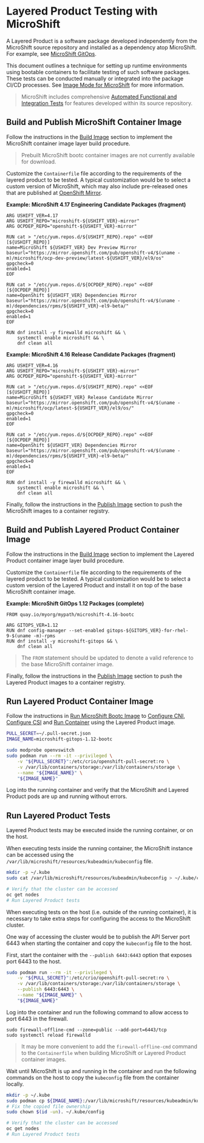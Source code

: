 # Layered Product Testing with MicroShift

A Layered Product is a software package developed independently from the MicroShift
source repository and installed as a dependency atop MicroShift. For example, see
[MicroShift GitOps](https://docs.redhat.com/en/documentation/red_hat_build_of_microshift/4.16/html/installing/microshift-install-rpm#microshift-installing-rpms-for-gitops_microshift-install-rpm).

This document outlines a technique for setting up runtime environments using
bootable containers to facilitate testing of such software packages. These tests
can be conducted manually or integrated into the package CI/CD processes. See
[Image Mode for MicroShift](./image_mode.md) for more information.

> MicroShift includes comprehensive [Automated Functional and Integration Tests](../../test/README.md)
> for features developed within its source repository.

## Build and Publish MicroShift Container Image

Follow the instructions in the [Build Image](./image_mode.md#build-image) section
to implement the MicroShift container image layer build procedure.

> Prebuilt MicroShift bootc container images are not currently available for
> download.

Customize the `Containerfile` file according to the requirements of the layered
product to be tested. A typical customization would be to select a custom version
of MicroShift, which may also include pre-released ones that are published at
[OpenShift Mirror](mirror.openshift.com).

**Example: MicroShift 4.17 Engineering Candidate Packages (fragment)**

```docker
ARG USHIFT_VER=4.17
ARG USHIFT_REPO="microshift-${USHIFT_VER}-mirror"
ARG OCPDEP_REPO="openshift-${USHIFT_VER}-mirror"

RUN cat > "/etc/yum.repos.d/${USHIFT_REPO}.repo" <<EOF
[${USHIFT_REPO}]
name=MicroShift ${USHIFT_VER} Dev Preview Mirror
baseurl="https://mirror.openshift.com/pub/openshift-v4/$(uname -m)/microshift/ocp-dev-preview/latest-${USHIFT_VER}/el9/os"
gpgcheck=0
enabled=1
EOF

RUN cat > "/etc/yum.repos.d/${OCPDEP_REPO}.repo" <<EOF
[${OCPDEP_REPO}]
name=OpenShift ${USHIFT_VER} Dependencies Mirror
baseurl="https://mirror.openshift.com/pub/openshift-v4/$(uname -m)/dependencies/rpms/${USHIFT_VER}-el9-beta/"
gpgcheck=0
enabled=1
EOF

RUN dnf install -y firewalld microshift && \
    systemctl enable microshift && \
    dnf clean all
```

**Example: MicroShift 4.16 Release Candidate Packages (fragment)**

```docker
ARG USHIFT_VER=4.16
ARG USHIFT_REPO="microshift-${USHIFT_VER}-mirror"
ARG OCPDEP_REPO="openshift-${USHIFT_VER}-mirror"

RUN cat > "/etc/yum.repos.d/${USHIFT_REPO}.repo" <<EOF
[${USHIFT_REPO}]
name=MicroShift ${USHIFT_VER} Release Candidate Mirror
baseurl="https://mirror.openshift.com/pub/openshift-v4/$(uname -m)/microshift/ocp/latest-${USHIFT_VER}/el9/os/"
gpgcheck=0
enabled=1
EOF

RUN cat > "/etc/yum.repos.d/${OCPDEP_REPO}.repo" <<EOF
[${OCPDEP_REPO}]
name=OpenShift ${USHIFT_VER} Dependencies Mirror
baseurl="https://mirror.openshift.com/pub/openshift-v4/$(uname -m)/dependencies/rpms/${USHIFT_VER}-el9-beta/"
gpgcheck=0
enabled=1
EOF

RUN dnf install -y firewalld microshift && \
    systemctl enable microshift && \
    dnf clean all
```

Finally, follow the instructions in the [Publish Image](./image_mode.md#publish-image)
section to push the MicroShift images to a container registry.

## Build and Publish Layered Product Container Image

Follow the instructions in the [Build Image](./image_mode.md#build-image) section
to implement the Layered Product container image layer build procedure.

Customize the `Containerfile` file according to the requirements of the layered
product to be tested. A typical customization would be to select a custom version
of the Layered Product and install it on top of the base MicroShift container image.

**Example: MicroShift GitOps 1.12 Packages (complete)**

```docker
FROM quay.io/myorg/mypath/microshift-4.16-bootc

ARG GITOPS_VER=1.12
RUN dnf config-manager --set-enabled gitops-${GITOPS_VER}-for-rhel-9-$(uname -m)-rpms
RUN dnf install -y microshift-gitops && \
    dnf clean all
```

> The `FROM` statement should be updated to denote a valid reference to the base
> MicroShift container image.

Finally, follow the instructions in the [Publish Image](./image_mode.md#publish-image)
section to push the Layered Product images to a container registry.

## Run Layered Product Container Image

Follow the instructions in [Run MicroShift Bootc Image](./image_mode.md#run-microshift-bootc-image)
to [Configure CNI](./image_mode.md#configure-cni), [Configure CSI](./image_mode.md#configure-csi)
and [Run Container](./image_mode.md#run-container) using the Layered Product image.

```bash
PULL_SECRET=~/.pull-secret.json
IMAGE_NAME=microshift-gitops-1.12-bootc

sudo modprobe openvswitch
sudo podman run --rm -it --privileged \
    -v "${PULL_SECRET}":/etc/crio/openshift-pull-secret:ro \
    -v /var/lib/containers/storage:/var/lib/containers/storage \
    --name "${IMAGE_NAME}" \
    "${IMAGE_NAME}"
```

Log into the running container and verify that the MicroShift and Layered Product
pods are up and running without errors.

## Run Layered Product Tests

Layered Product tests may be executed inside the running container, or on the host.

When executing tests inside the running container, the MicroShift instance can be
accessed using the `/var/lib/microshift/resources/kubeadmin/kubeconfig` file.

```bash
mkdir -p ~/.kube
sudo cat /var/lib/microshift/resources/kubeadmin/kubeconfig > ~/.kube/config

# Verify that the cluster can be accessed
oc get nodes
# Run Layered Product tests
```

When executing tests on the host (i.e. outside of the running container), it is
necessary to take extra steps for configuring the access to the MicroShift cluster.

One way of accessing the cluster would be to publish the API Server port 6443
when starting the container and copy the `kubeconfig` file to the host.

First, start the container with the `--publish 6443:6443` option that exposes
port 6443 to the host.

```bash
sudo podman run --rm -it --privileged \
    -v "${PULL_SECRET}":/etc/crio/openshift-pull-secret:ro \
    -v /var/lib/containers/storage:/var/lib/containers/storage \
    --publish 6443:6443 \
    --name "${IMAGE_NAME}" \
    "${IMAGE_NAME}"
```

Log into the container and run the following command to allow access to port
6443 in the firewall.

```
sudo firewall-offline-cmd --zone=public --add-port=6443/tcp
sudo systemctl reload firewalld
```

> It may be more convenient to add the `firewall-offline-cmd` command to the
> `Containerfile` when building MicroShift or Layered Product container images.

Wait until MicroShift is up and running in the container and run the following
commands on the host to copy the `kubeconfig` file from the container locally.

```bash
mkdir -p ~/.kube
sudo podman cp ${IMAGE_NAME}:/var/lib/microshift/resources/kubeadmin/kubeconfig ~/.kube/config
# Fix the copied file ownership
sudo chown $(id -un). ~/.kube/config

# Verify that the cluster can be accessed
oc get nodes
# Run Layered Product tests
```
